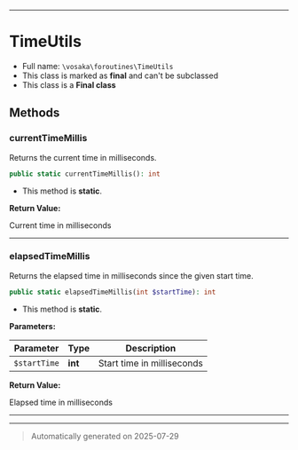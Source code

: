 ***

# TimeUtils





* Full name: `\vosaka\foroutines\TimeUtils`
* This class is marked as **final** and can't be subclassed
* This class is a **Final class**




## Methods


### currentTimeMillis

Returns the current time in milliseconds.

```php
public static currentTimeMillis(): int
```



* This method is **static**.





**Return Value:**

Current time in milliseconds




***

### elapsedTimeMillis

Returns the elapsed time in milliseconds since the given start time.

```php
public static elapsedTimeMillis(int $startTime): int
```



* This method is **static**.




**Parameters:**

| Parameter | Type | Description |
|-----------|------|-------------|
| `$startTime` | **int** | Start time in milliseconds |


**Return Value:**

Elapsed time in milliseconds




***


***
> Automatically generated on 2025-07-29
